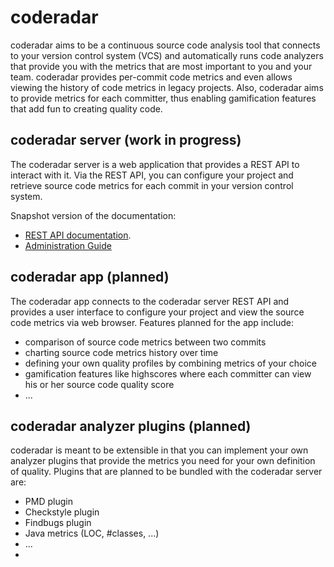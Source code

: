# coderadar

coderadar aims to be a continuous source code analysis tool that connects to your version control system (VCS) and automatically runs code analyzers that provide you with the metrics that are most important to you and your team. coderadar provides per-commit code metrics and even allows viewing the history of code metrics in legacy projects. Also, coderadar aims to provide metrics for each committer, thus enabling gamification features that add fun to creating quality code.

## coderadar server (work in progress)
The coderadar server is a web application that provides a REST API to interact with it. Via the REST API, you can configure your project and retrieve source code metrics for each commit in your version control system.

Snapshot version of the documentation:
* [REST API documentation](http://thombergs.github.io/coderadar/1.0.0-SNAPSHOT/docs/restapi.html).
* [Administration Guide](http://thombergs.github.io/coderadar/1.0.0-SNAPSHOT/docs/admin.html)

## coderadar app (planned)
The coderadar app connects to the coderadar server REST API and provides a user interface to configure your project and view the source code metrics via web browser. Features planned for the app include:
* comparison of source code metrics between two commits
* charting source code metrics history over time
* defining your own quality profiles by combining metrics of your choice
* gamification features like highscores where each committer can view his or her source code quality score
* ...

## coderadar analyzer plugins (planned)
coderadar is meant to be extensible in that you can implement your own analyzer plugins that provide the metrics you need for your own definition of quality. Plugins that are planned to be bundled with the coderadar server are:
* PMD plugin
* Checkstyle plugin
* Findbugs plugin
* Java metrics (LOC, #classes, ...)
* ...
* 


